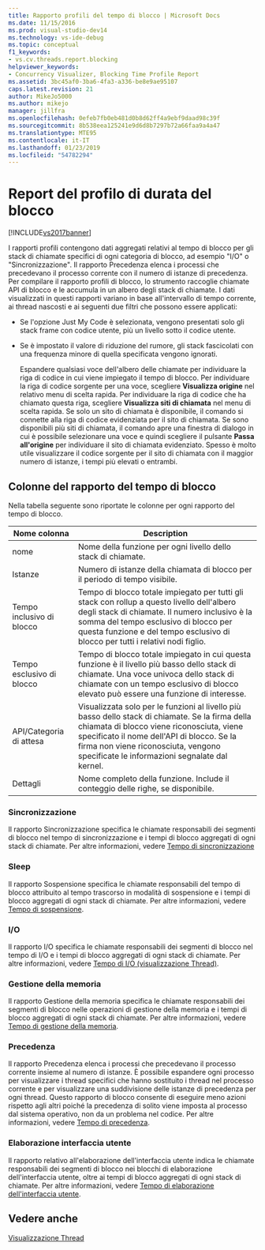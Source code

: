```yaml
---
title: Rapporto profili del tempo di blocco | Microsoft Docs
ms.date: 11/15/2016
ms.prod: visual-studio-dev14
ms.technology: vs-ide-debug
ms.topic: conceptual
f1_keywords:
- vs.cv.threads.report.blocking
helpviewer_keywords:
- Concurrency Visualizer, Blocking Time Profile Report
ms.assetid: 3bc45af0-3ba6-4fa3-a336-be8e9ae95107
caps.latest.revision: 21
author: MikeJo5000
ms.author: mikejo
manager: jillfra
ms.openlocfilehash: 0efeb7fb0eb481d0b8d62ff4a9ebf9daad98c39f
ms.sourcegitcommit: 8b538eea125241e9d6d8b7297b72a66faa9a4a47
ms.translationtype: MTE95
ms.contentlocale: it-IT
ms.lasthandoff: 01/23/2019
ms.locfileid: "54782294"
---
```

# <a name="blocking-time-profile-report"></a>Report del profilo di durata del blocco
[!INCLUDE[vs2017banner](../includes/vs2017banner.md)]

I rapporti profili contengono dati aggregati relativi al tempo di blocco per gli stack di chiamate specifici di ogni categoria di blocco, ad esempio "I/O" o "Sincronizzazione". Il rapporto Precedenza elenca i processi che precedevano il processo corrente con il numero di istanze di precedenza. Per compilare il rapporto profili di blocco, lo strumento raccoglie chiamate API di blocco e le accumula in un albero degli stack di chiamate. I dati visualizzati in questi rapporti variano in base all'intervallo di tempo corrente, ai thread nascosti e ai seguenti due filtri che possono essere applicati:  
  
- Se l'opzione Just My Code è selezionata, vengono presentati solo gli stack frame con codice utente, più un livello sotto il codice utente.  
  
- Se è impostato il valore di riduzione del rumore, gli stack fascicolati con una frequenza minore di quella specificata vengono ignorati.  
  
  Espandere qualsiasi voce dell'albero delle chiamate per individuare la riga di codice in cui viene impiegato il tempo di blocco. Per individuare la riga di codice sorgente per una voce, scegliere **Visualizza origine** nel relativo menu di scelta rapida. Per individuare la riga di codice che ha chiamato questa riga, scegliere **Visualizza siti di chiamata** nel menu di scelta rapida. Se solo un sito di chiamata è disponibile, il comando si connette alla riga di codice evidenziata per il sito di chiamata. Se sono disponibili più siti di chiamata, il comando apre una finestra di dialogo in cui è possibile selezionare una voce e quindi scegliere il pulsante **Passa all'origine** per individuare il sito di chiamata evidenziato. Spesso è molto utile visualizzare il codice sorgente per il sito di chiamata con il maggior numero di istanze, i tempi più elevati o entrambi.  
  
## <a name="blocking-time-report-columns"></a>Colonne del rapporto del tempo di blocco  
 Nella tabella seguente sono riportate le colonne per ogni rapporto del tempo di blocco.  
  
|Nome colonna|Description|  
|-----------------|-----------------|  
|nome|Nome della funzione per ogni livello dello stack di chiamate.|  
|Istanze|Numero di istanze della chiamata di blocco per il periodo di tempo visibile.|  
|Tempo inclusivo di blocco|Tempo di blocco totale impiegato per tutti gli stack con rollup a questo livello dell'albero degli stack di chiamate. Il numero inclusivo è la somma del tempo esclusivo di blocco per questa funzione e del tempo esclusivo di blocco per tutti i relativi nodi figlio.|  
|Tempo esclusivo di blocco|Tempo di blocco totale impiegato in cui questa funzione è il livello più basso dello stack di chiamate. Una voce univoca dello stack di chiamate con un tempo esclusivo di blocco elevato può essere una funzione di interesse.|  
|API/Categoria di attesa|Visualizzata solo per le funzioni al livello più basso dello stack di chiamate. Se la firma della chiamata di blocco viene riconosciuta, viene specificato il nome dell'API di blocco. Se la firma non viene riconosciuta, vengono specificate le informazioni segnalate dal kernel.|  
|Dettagli|Nome completo della funzione. Include il conteggio delle righe, se disponibile.|  
  
### <a name="synchronization"></a>Sincronizzazione  
 Il rapporto Sincronizzazione specifica le chiamate responsabili dei segmenti di blocco nel tempo di sincronizzazione e i tempi di blocco aggregati di ogni stack di chiamate. Per altre informazioni, vedere [Tempo di sincronizzazione](../profiling/synchronization-time.md)  
  
### <a name="sleep"></a>Sleep  
 Il rapporto Sospensione specifica le chiamate responsabili del tempo di blocco attribuito al tempo trascorso in modalità di sospensione e i tempi di blocco aggregati di ogni stack di chiamate. Per altre informazioni, vedere [Tempo di sospensione](../profiling/sleep-time.md).  
  
### <a name="io"></a>I/O  
 Il rapporto I/O specifica le chiamate responsabili dei segmenti di blocco nel tempo di I/O e i tempi di blocco aggregati di ogni stack di chiamate. Per altre informazioni, vedere [Tempo di I/O (visualizzazione Thread)](../profiling/i-o-time-threads-view.md).  
  
### <a name="memory-management"></a>Gestione della memoria  
 Il rapporto Gestione della memoria specifica le chiamate responsabili dei segmenti di blocco nelle operazioni di gestione della memoria e i tempi di blocco aggregati di ogni stack di chiamate. Per altre informazioni, vedere [Tempo di gestione della memoria](../profiling/memory-management-time.md).  
  
### <a name="preemption"></a>Precedenza  
 Il rapporto Precedenza elenca i processi che precedevano il processo corrente insieme al numero di istanze.  È possibile espandere ogni processo per visualizzare i thread specifici che hanno sostituito i thread nel processo corrente e per visualizzare una suddivisione delle istanze di precedenza per ogni thread. Questo rapporto di blocco consente di eseguire meno azioni rispetto agli altri poiché la precedenza di solito viene imposta al processo dal sistema operativo, non da un problema nel codice. Per altre informazioni, vedere [Tempo di precedenza](../profiling/preemption-time.md).  
  
### <a name="ui-processing"></a>Elaborazione interfaccia utente  
 Il rapporto relativo all'elaborazione dell'interfaccia utente indica le chiamate responsabili dei segmenti di blocco nei blocchi di elaborazione dell'interfaccia utente, oltre ai tempi di blocco aggregati di ogni stack di chiamate. Per altre informazioni, vedere [Tempo di elaborazione dell'interfaccia utente](../profiling/ui-processing-time.md).  
  
## <a name="see-also"></a>Vedere anche  
 [Visualizzazione Thread](../profiling/threads-view-parallel-performance.md)
